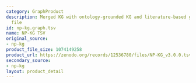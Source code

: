 ```yaml
---
category: GraphProduct
description: Merged KG with ontology-grounded KG and literature-based graph as TSV
  file
id: np-kg.graph.tsv
name: NP-KG TSV
original_source:
- np-kg
product_file_size: 1074149258
product_url: https://zenodo.org/records/12536780/files/NP-KG_v3.0.0.tsv?download=1
secondary_source:
- np-kg
layout: product_detail
---
```

